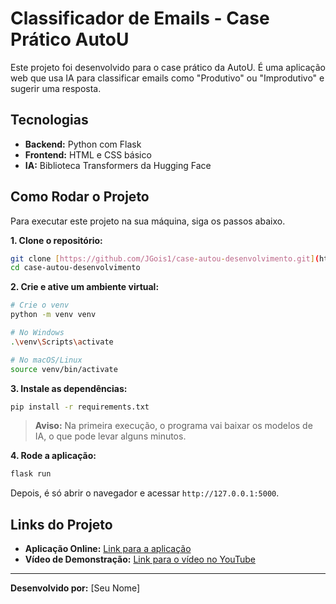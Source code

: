 # Classificador de Emails - Case Prático AutoU

Este projeto foi desenvolvido para o case prático da AutoU. É uma aplicação web que usa IA para classificar emails como "Produtivo" ou "Improdutivo" e sugerir uma resposta.

## Tecnologias

-   **Backend:** Python com Flask
-   **Frontend:** HTML e CSS básico
-   **IA:** Biblioteca Transformers da Hugging Face

## Como Rodar o Projeto

Para executar este projeto na sua máquina, siga os passos abaixo.

**1. Clone o repositório:**
```bash
git clone [https://github.com/JGois1/case-autou-desenvolvimento.git](https://github.com/JGois1/case-autou-desenvolvimento.git)
cd case-autou-desenvolvimento
```

**2. Crie e ative um ambiente virtual:**
```bash
# Crie o venv
python -m venv venv

# No Windows
.\venv\Scripts\activate

# No macOS/Linux
source venv/bin/activate
```

**3. Instale as dependências:**
```bash
pip install -r requirements.txt
```
> **Aviso:** Na primeira execução, o programa vai baixar os modelos de IA, o que pode levar alguns minutos.

**4. Rode a aplicação:**
```bash
flask run
```

Depois, é só abrir o navegador e acessar `http://127.0.0.1:5000`.

## Links do Projeto

-   **Aplicação Online:** [Link para a aplicação](URL_DA_SUA_APLICACAO_AQUI)
-   **Vídeo de Demonstração:** [Link para o vídeo no YouTube](URL_DO_SEU_VIDEO_AQUI)

---
**Desenvolvido por:** [Seu Nome]
